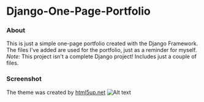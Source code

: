 Django-One-Page-Portfolio
=========================
### About
This is just a simple one-page portfolio created with the Django Framework. The files I've added are used for the portfolio, just as a reminder for myself.
*Note:* This project isn't a complete Django project! Includes just a couple of files.

### Screenshot
The theme was created by [html5up.net](http://html5up.net/read-only)
![Alt text](https://github.com/stephfuchs/Django-One-Page-Portfolio/blob/master/screenshot-demo-by-html5up.jpg "Screenshot")
